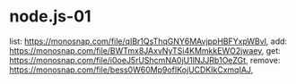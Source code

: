 # node.js-01
list: https://monosnap.com/file/qIBr1QsThqGNY6MAvjppHBFYxpWBvl,
add: https://monosnap.com/file/BWTmx8JAxvNyTSi4KMmkkEWO2jwaey,
get: https://monosnap.com/file/i0oeJ5rUShcmNA0jU1lNJJRb1OeZGt,
remove: https://monosnap.com/file/bess0W60Mp9ofIKojUCDKIkCxmqIAJ,
